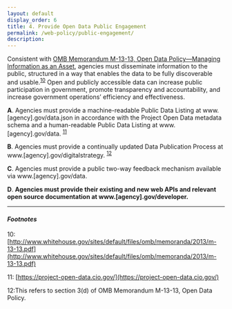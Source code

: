 ```yaml
---
layout: default
display_order: 6
title: 4. Provide Open Data Public Engagement
permalink: /web-policy/public-engagement/
description:
---
```


Consistent with [OMB Memorandum M-13-13, Open Data Policy—Managing Information as an Asset](https://www.whitehouse.gov/sites/default/files/omb/memoranda/2013/m-13-13.pdf), agencies must disseminate information to the public, structured in a way that enables the data to be fully discoverable and usable.<sup>[10](#myfootnote10)</sup>  Open and publicly accessible data can increase public participation in government, promote transparency and accountability, and increase government operations’ efficiency and effectiveness.

**A**.	Agencies must provide a machine-readable Public Data Listing at www.[agency].gov/data.json in accordance with the Project Open Data metadata schema and a human-readable Public Data Listing at www.[agency].gov/data. <sup>[11](#myfootnote11)</sup>

**B**.	Agencies must provide a continually updated Data Publication Process at www.[agency].gov/digitalstrategy. <sup>[12](#myfootnote10)</sup>

**C**.	Agencies must provide a public two-way feedback mechanism available via www.[agency].gov/data.

**D**.	**Agencies must provide their existing and new web APIs and relevant open source documentation at www.[agency].gov/developer.** 

***

#### *Footnotes*
<a name="myfootnote1">10</a>: [http://www.whitehouse.gov/sites/default/files/omb/memoranda/2013/m-13-13.pdf](http://www.whitehouse.gov/sites/default/files/omb/memoranda/2013/m-13-13.pdf)

<a name="myfootnote1">11</a>: [https://project-open-data.cio.gov/](https://project-open-data.cio.gov/)

<a name="myfootnote1">12</a>:This refers to section 3(d) of OMB Memorandum M-13-13, Open Data Policy.
